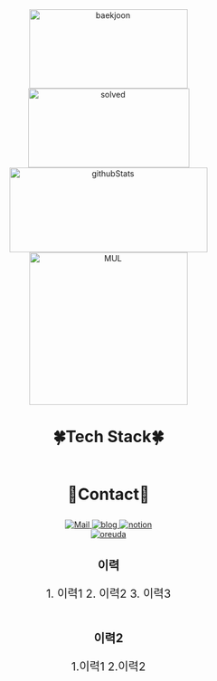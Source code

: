 <div  style = "display: flex;  align-items: center; flex-direction: column;  justify-content: center;" align = "center";>
<!-- font-size 를 조절하면 원하는 크기로 글자를 조절할 수 있습니다.-->
  <!-- Designed and developed in-house at Oreuda (https://oreuda.kr) -->
  <!-- 불편 사항 및 문의는 tykimdream@gmail.com으로 보내주세요 -->
  <div key="1">
    <img src=http://mazassumnida.wtf/api/v2/generate_badge?boj=min95913@naver.com width="280" height="140" alt="baekjoon" />
    <img src=http://mazandi.herokuapp.com/api?handle=min95913@naver.com&theme=warm width="285" height="140" alt="solved" />
  </div>
  
  <div key="2">
    <img src=https://github-readme-stats.vercel.app/api?username=GotPrgmer&show_icons=true&theme=radical width="350" height="150" alt="githubStats" />
  </div>
  
  <div key="3">
    <img src=https://github-readme-stats.vercel.app/api/top-langs/?username=GotPrgmer&theme=gruvbox width="280" height=270 alt="MUL" />
  </div>
  
  <div key="4">
  <h3 style ="font-size : 2em; font-weight:700;">🍀Tech Stack🍀</h3>
    <div ></div>
  </div>
  
  <div key="5">
    <h3 style ="font-size : 2em; font-weight:700;">💙Contact💙</h3>
    <div className=Preview_contactBadgeDiv__3demU>
      <a href=mailto:gofiction95@gmail.com@gmail.com target="_blank">
            <img
              src="https://img.shields.io/badge/Mail-6667AB?style=flat&logo=Gmail&logoColor=white"
              alt="Mail"
            />
          </a>
      <a href=https://velog.io/@min95913 target="_blank">
            <img src=https://img.shields.io/badge/TechBlog-7FD2F5?style=flat&logo=Hoppscotch&logoColor=white&link=https://velog.io/@min95913/ alt="blog" />
          </a>
      <a href=https://www.notion.so/23d48e34b85a404c86251d47c602dbbf target="_blank">
            <img src=https://img.shields.io/badge/Notion-000000?style=flat&logo=Notion&logoColor=white&link=https://www.notion.so/23d48e34b85a404c86251d47c602dbbf/ alt="notion" />
          </a>
    </div>
  </div>
  
  <div key="6">
    <a href = "https://oreuda.kr/">
      <img
        src=https://oreuda.kr/api/v1/plant/card?nickname=GotPrgmer
        alt="oreuda"
      />
    </a>
  </div>
  
  <div key="7" >
    <div key=0 >
          <h3 style ="font-size : 1.5em; font-weight:700;">
          이력
          </h3>
          <p style ="font-size : 20px;">1. 이력1
2. 이력2
3. 이력3</p>
    </div>
  </div>
  
  <div key="7" >
    <div key=1 >
          <h3 style ="font-size : 1.5em; font-weight:700;">
          이력2
          </h3>
          <p style ="font-size : 20px;">1.이력1
2.이력2</p>
    </div>
  </div>
  
</div>
